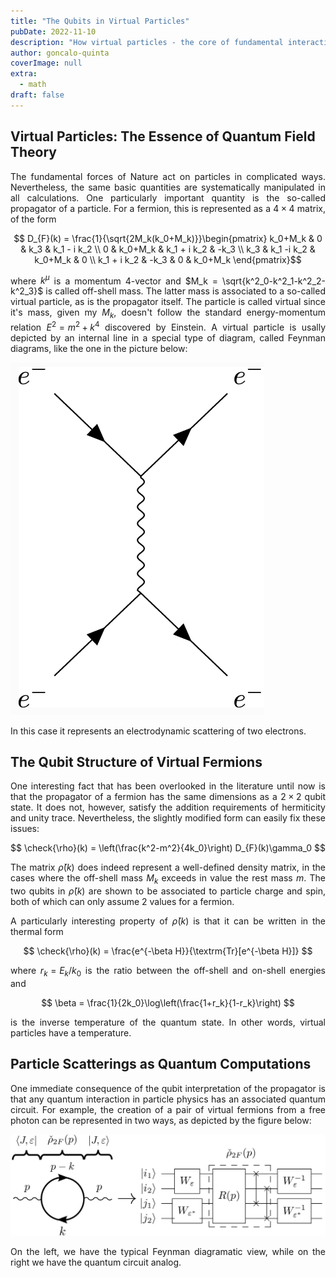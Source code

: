 ```yaml
---
title: "The Qubits in Virtual Particles"
pubDate: 2022-11-10
description: "How virtual particles - the core of fundamental interactions - have a hidden qubit structure."
author: goncalo-quinta
coverImage: null
extra:
  - math
draft: false
---
```



## Virtual Particles: The Essence of Quantum Field Theory

<div style="text-align: justify">

The fundamental forces of Nature act on particles in complicated ways. Nevertheless, the same basic quantities are systematically manipulated in all calculations. One particularly important quantity is the so-called propagator of a particle. For a fermion, this is represented as a $4 \times 4$ matrix, of the form

$$ D_{F}(k) = \frac{1}{\sqrt{2M_k(k_0+M_k)}}\begin{pmatrix} k_0+M_k & 0 & k_3 & k_1 - i k_2 \\ 0 & k_0+M_k & k_1 + i k_2 & -k_3 \\ k_3 & k_1 -i k_2 & k_0+M_k & 0 \\ k_1 + i k_2 & -k_3 & 0 & k_0+M_k \end{pmatrix}$$

where $k^{\mu}$ is a momentum 4-vector and $M_k = \sqrt{k^2_0-k^2_1-k^2_2-k^2_3}$ is called off-shell mass. The latter mass is associated to a so-called virtual particle, as is the propagator itself. The particle is called virtual since it's mass, given my $M_k$, doesn't follow the standard energy-momentum relation $E^2 = m^2 + k^4$ discovered by Einstein. A virtual particle is usally depicted by an internal line in a special type of diagram, called Feynman diagrams, like the one in the picture below:

![](../../assets/plots/MollerScattering.webp)

In this case it represents an electrodynamic scattering of two electrons. 

</div>



## The Qubit Structure of Virtual Fermions

<div style="text-align: justify">

One interesting fact that has been overlooked in the literature until now is that the propagator of a fermion has the same dimensions as a $2 \times 2$ qubit state. It does not, however, satisfy the addition requirements of hermiticity and unity trace. Nevertheless, the slightly modified form can easily fix these issues:

$$ \check{\rho}(k) = \left(\frac{k^2-m^2}{4k_0}\right) D_{F}(k)\gamma_0  $$

The matrix $\check{\rho}(k)$ does indeed represent a well-defined density matrix, in the cases where the off-shell mass $M_k$ exceeds in value the rest mass $m$. The two qubits in $\check{\rho}(k)$ are shown to be associated to particle charge and spin, both of which can only assume 2 values for a fermion.

A particularly interesting property of $\check{\rho}(k)$ is that it can be written in the thermal form

$$ \check{\rho}(k) = \frac{e^{-\beta H}}{\textrm{Tr}[e^{-\beta H}]} $$

where $r_k = E_k/k_0$ is the ratio between the off-shell and on-shell energies and

$$ \beta = \frac{1}{2k_0}\log\left(\frac{1+r_k}{1-r_k}\right) $$

is the inverse temperature of the quantum state. In other words, virtual particles have a temperature.


</div>


## Particle Scatterings as Quantum Computations

<div style="text-align: justify">
One immediate consequence of the qubit interpretation of the propagator is that any quantum interaction in particle physics has an associated quantum circuit. For example, the creation of a pair of virtual fermions from a free photon can be represented in two ways, as depicted by the figure below:

![The plot thickens.](../../assets/plots/virtual_pair.webp)

On the left, we have the typical Feynman diagramatic view, while on the right we have the quantum circuit analog.

</div>




